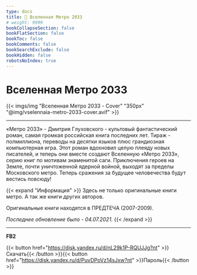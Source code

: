 ```yaml
---
type: docs
title: 🔷 Вселенная Метро 2033
# weight: 9999
bookCollapseSection: false
bookFlatSection: false
bookToc: false
bookComments: false
bookSearchExclude: false
bookHidden: false
robotsNoIndex: true
---
```


# Вселенная Метро 2033

{{< imgs/img "Вселенная Метро 2033 - Cover" "350px" "@img/vselennaia-metro-2033-cover.avif" >}}

---

«Метро 2033» - Дмитрия Глуховского - культовый фантастический роман, самая громкая российская книга последних лет. Тираж - полмиллиона, переводы на десятки языков плюс грандиозная компьютерная игра. Этот роман вдохновил целую плеяду новых писателей, и теперь они вместе создают Вселенную «Метро 2033», серию книг по мотивам знаменитой саги. Приключения героев на Земле, почти уничтоженной ядерной войной, выходят за пределы Московского метро. Теперь сражения за будущее человечества будут вестись повсюду!

{{< expand "Информация" >}}
Здесь не только оригинальные книги метро. А так же книги других авторов.

Оригинальные книги находятся в ПРЕДТЕЧА (2007-2009).

_Последнее обновление было - 04.07.2021._
{{< /expand >}}

---

**FB2**

{{< button href="https://disk.yandex.ru/d/nL29k1P-RQUJJg?nt" >}}Скачать{{< /button >}}{{< button href="https://disk.yandex.ru/d/PuvDPoVz14sJxw?nt" >}}Пароль{{< /button >}}
